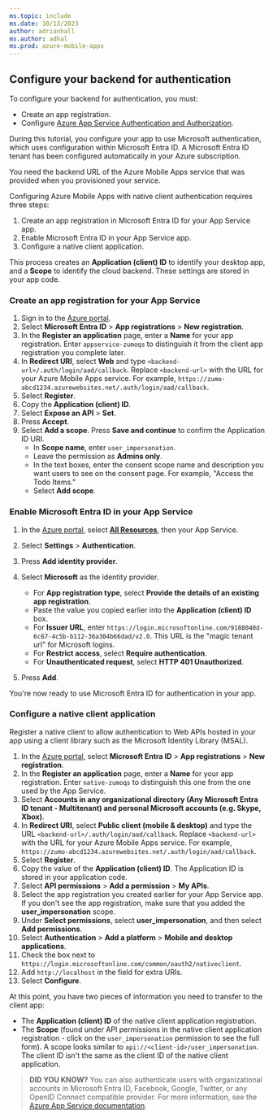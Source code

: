 ```yaml
---
ms.topic: include
ms.date: 10/13/2023
author: adrianhall
ms.author: adhal
ms.prod: azure-mobile-apps
---
```


## Configure your backend for authentication

To configure your backend for authentication, you must:

* Create an app registration.
* Configure [Azure App Service Authentication and Authorization](/azure/app-service/configure-authentication-provider-aad#-configure-with-advanced-settings).

During this tutorial, you configure your app to use Microsoft authentication, which uses configuration within Microsoft Entra ID.  A Microsoft Entra ID tenant has been configured automatically in your Azure subscription.

You need the backend URL of the Azure Mobile Apps service that was provided when you provisioned your service.

Configuring Azure Mobile Apps with native client authentication requires three steps:

1. Create an app registration in Microsoft Entra ID for your App Service app.
2. Enable Microsoft Entra ID in your App Service app.
3. Configure a native client application.

This process creates an **Application (client) ID** to identify your desktop app, and a **Scope** to identify the cloud backend. These settings are stored in your app code.

### Create an app registration for your App Service

1. Sign in to the [Azure portal](https://portal.azure.com).
1. Select **Microsoft Entra ID** > **App registrations** > **New registration**.
1. In the **Register an application** page, enter a **Name** for your app registration.  Enter `appservice-zumoqs` to distinguish it from the client app registration you complete later.
1. In **Redirect URI**, select **Web** and type `<backend-url>/.auth/login/aad/callback`. Replace `<backend-url>` with the URL for your Azure Mobile Apps service. For example, `https://zumo-abcd1234.azurewebsites.net/.auth/login/aad/callback`.  
1. Select **Register**.
1. Copy the **Application (client) ID**.
1. Select **Expose an API** > **Set**.
1. Press **Accept**.
1. Select **Add a scope**.  Press **Save and continue** to confirm the Application ID URI.
    * In **Scope name**, enter `user_impersonation`.  
    * Leave the permission as **Admins only**.
    * In the text boxes, enter the consent scope name and description you want users to see on the consent page.  For example, "Access the Todo Items."
    * Select **Add scope**.

### Enable Microsoft Entra ID in your App Service

1. In the [Azure portal](https://portal.azure.com), select [**All Resources**](https://portal.azure.com/#blade/HubsExtension/BrowseAll), then your App Service.
1. Select **Settings** > **Authentication**.
1. Press **Add identity provider**.
1. Select **Microsoft** as the identity provider.

    * For **App registration type**, select **Provide the details of an existing app registration**.
    * Paste the value you copied earlier into the **Application (client) ID** box.
    * For **Issuer URL**, enter `https://login.microsoftonline.com/9188040d-6c67-4c5b-b112-36a304b66dad/v2.0`.  This URL is the "magic tenant url" for Microsoft logins.
    * For **Restrict access**, select **Require authentication**.
    * For **Unauthenticated request**, select **HTTP 401 Unauthorized**.

1. Press **Add**.

You're now ready to use Microsoft Entra ID for authentication in your app.

### Configure a native client application

Register a native client to allow authentication to Web APIs hosted in your app using a client library such as the Microsoft Identity Library (MSAL).

1. In the [Azure portal](https://portal.azure.com), select **Microsoft Entra ID** > **App registrations** > **New registration**.
1. In the **Register an application** page, enter a **Name** for your app registration.  Enter `native-zumoqs` to distinguish this one from the one used by the App Service.
1. Select **Accounts in any organizational directory (Any Microsoft Entra ID tenant - Multitenant) and personal Microsoft accounts (e.g. Skype, Xbox)**.
1. In **Redirect URI**, select **Public client (mobile & desktop)** and type the URL `<backend-url>/.auth/login/aad/callback`. Replace `<backend-url>` with the URL for your Azure Mobile Apps service. For example, `https://zumo-abcd1234.azurewebsites.net/.auth/login/aad/callback`.
1. Select **Register**.
1. Copy the value of the **Application (client) ID**. The Application ID is stored in your application code.
1. Select **API permissions** > **Add a permission** > **My APIs**.
1. Select the app registration you created earlier for your App Service app.  If you don't see the app registration, make sure that you added the **user_impersonation** scope.
1. Under **Select permissions**, select **user_impersonation**, and then select **Add permissions**.
1. Select **Authentication** > **Add a platform** > **Mobile and desktop applications**.
1. Check the box next to `https://login.microsoftonline.com/common/oauth2/nativeclient`.  
1. Add `http://localhost` in the field for extra URIs.
1. Select **Configure**.

At this point, you have two pieces of information you need to transfer to the client app:

* The **Application (client) ID** of the native client application registration.
* The **Scope** (found under API permissions in the native client application registration - click on the `user_impersonation` permission to see the full form).  A scope looks similar to `api://<client-id>/user_impersonation`. The client ID isn't the same as the client ID of the native client application.

> **DID YOU KNOW?**
> You can also authenticate users with organizational accounts in Microsoft Entra ID, Facebook, Google, Twitter, or any OpenID Connect compatible provider.  For more information, see the [Azure App Service documentation](/azure/app-service/app-service-authentication-how-to).
